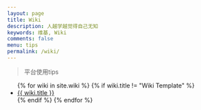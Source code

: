 ```yaml
---
layout: page
title: Wiki
description: 人越学越觉得自己无知
keywords: 维基, Wiki
comments: false
menu: tips
permalink: /wiki/
---
```


> 平台使用tips

<ul class="listing">
{% for wiki in site.wiki %}
{% if wiki.title != "Wiki Template" %}
<li class="listing-item"><a href="{{ site.url }}{{ wiki.url }}">{{ wiki.title }}</a></li>
{% endif %}
{% endfor %}
</ul>
